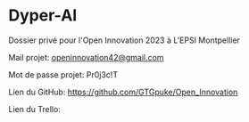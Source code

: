 # Dyper-AI
Dossier privé pour l'Open Innovation 2023 à L'EPSI Montpellier

Mail projet: openinnovation42@gmail.com

Mot de passe projet: Pr0j3c!T

Lien du GitHub: https://github.com/GTGpuke/Open_Innovation

Lien du Trello:
